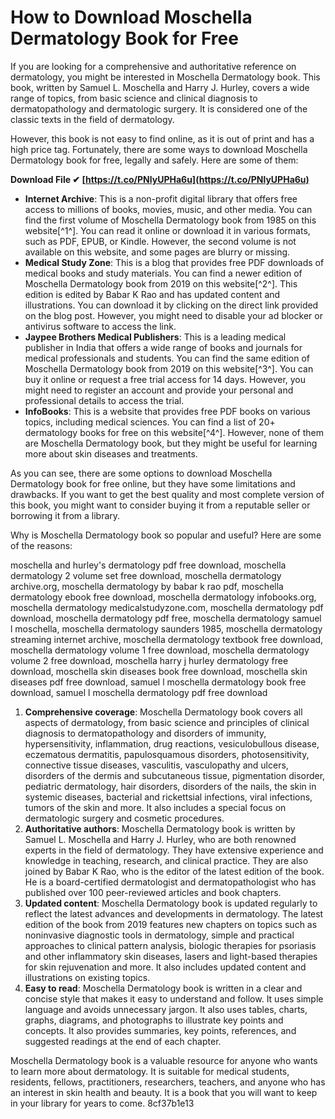 
 
# How to Download Moschella Dermatology Book for Free
 
If you are looking for a comprehensive and authoritative reference on dermatology, you might be interested in Moschella Dermatology book. This book, written by Samuel L. Moschella and Harry J. Hurley, covers a wide range of topics, from basic science and clinical diagnosis to dermatopathology and dermatologic surgery. It is considered one of the classic texts in the field of dermatology.
 
However, this book is not easy to find online, as it is out of print and has a high price tag. Fortunately, there are some ways to download Moschella Dermatology book for free, legally and safely. Here are some of them:
 
**Download File ✔ [https://t.co/PNlyUPHa6u](https://t.co/PNlyUPHa6u)**


 
- **Internet Archive**: This is a non-profit digital library that offers free access to millions of books, movies, music, and other media. You can find the first volume of Moschella Dermatology book from 1985 on this website[^1^]. You can read it online or download it in various formats, such as PDF, EPUB, or Kindle. However, the second volume is not available on this website, and some pages are blurry or missing.
- **Medical Study Zone**: This is a blog that provides free PDF downloads of medical books and study materials. You can find a newer edition of Moschella Dermatology book from 2019 on this website[^2^]. This edition is edited by Babar K Rao and has updated content and illustrations. You can download it by clicking on the direct link provided on the blog post. However, you might need to disable your ad blocker or antivirus software to access the link.
- **Jaypee Brothers Medical Publishers**: This is a leading medical publisher in India that offers a wide range of books and journals for medical professionals and students. You can find the same edition of Moschella Dermatology book from 2019 on this website[^3^]. You can buy it online or request a free trial access for 14 days. However, you might need to register an account and provide your personal and professional details to access the trial.
- **InfoBooks**: This is a website that provides free PDF books on various topics, including medical sciences. You can find a list of 20+ dermatology books for free on this website[^4^]. However, none of them are Moschella Dermatology book, but they might be useful for learning more about skin diseases and treatments.

As you can see, there are some options to download Moschella Dermatology book for free online, but they have some limitations and drawbacks. If you want to get the best quality and most complete version of this book, you might want to consider buying it from a reputable seller or borrowing it from a library.
  
Why is Moschella Dermatology book so popular and useful? Here are some of the reasons:
 
moschella and hurley's dermatology pdf free download,  moschella dermatology 2 volume set free download,  moschella dermatology archive.org,  moschella dermatology by babar k rao pdf,  moschella dermatology ebook free download,  moschella dermatology infobooks.org,  moschella dermatology medicalstudyzone.com,  moschella dermatology pdf download,  moschella dermatology pdf free,  moschella dermatology samuel l moschella,  moschella dermatology saunders 1985,  moschella dermatology streaming internet archive,  moschella dermatology textbook free download,  moschella dermatology volume 1 free download,  moschella dermatology volume 2 free download,  moschella harry j hurley dermatology free download,  moschella skin diseases book free download,  moschella skin diseases pdf free download,  samuel l moschella dermatology book free download,  samuel l moschella dermatology pdf free download

1. **Comprehensive coverage**: Moschella Dermatology book covers all aspects of dermatology, from basic science and principles of clinical diagnosis to dermatopathology and disorders of immunity, hypersensitivity, inflammation, drug reactions, vesiculobullous disease, eczematous dermatitis, papulosquamous disorders, photosensitivity, connective tissue diseases, vasculitis, vasculopathy and ulcers, disorders of the dermis and subcutaneous tissue, pigmentation disorder, pediatric dermatology, hair disorders, disorders of the nails, the skin in systemic diseases, bacterial and rickettsial infections, viral infections, tumors of the skin and more. It also includes a special focus on dermatologic surgery and cosmetic procedures.
2. **Authoritative authors**: Moschella Dermatology book is written by Samuel L. Moschella and Harry J. Hurley, who are both renowned experts in the field of dermatology. They have extensive experience and knowledge in teaching, research, and clinical practice. They are also joined by Babar K Rao, who is the editor of the latest edition of the book. He is a board-certified dermatologist and dermatopathologist who has published over 100 peer-reviewed articles and book chapters.
3. **Updated content**: Moschella Dermatology book is updated regularly to reflect the latest advances and developments in dermatology. The latest edition of the book from 2019 features new chapters on topics such as noninvasive diagnostic tools in dermatology, simple and practical approaches to clinical pattern analysis, biologic therapies for psoriasis and other inflammatory skin diseases, lasers and light-based therapies for skin rejuvenation and more. It also includes updated content and illustrations on existing topics.
4. **Easy to read**: Moschella Dermatology book is written in a clear and concise style that makes it easy to understand and follow. It uses simple language and avoids unnecessary jargon. It also uses tables, charts, graphs, diagrams, and photographs to illustrate key points and concepts. It also provides summaries, key points, references, and suggested readings at the end of each chapter.

Moschella Dermatology book is a valuable resource for anyone who wants to learn more about dermatology. It is suitable for medical students, residents, fellows, practitioners, researchers, teachers, and anyone who has an interest in skin health and beauty. It is a book that you will want to keep in your library for years to come.
 8cf37b1e13
 
